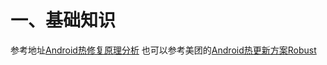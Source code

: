 # 一、基础知识
参考地址[Android热修复原理分析](https://mp.weixin.qq.com/s/mRm5I1jRzatyQjzxShEgqQ)
也可以参考美团的[Android热更新方案Robust](https://tech.meituan.com/2016/09/14/android-robust.html)
